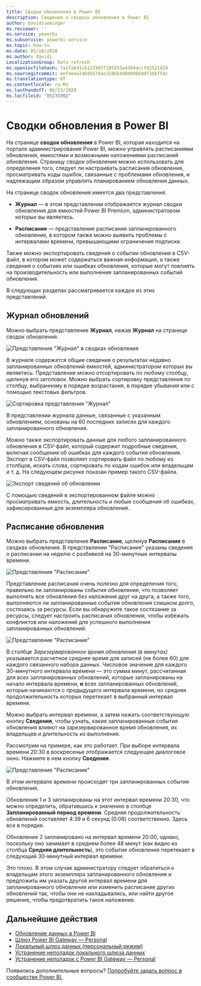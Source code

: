 ```yaml
---
title: Сводки обновления в Power BI
description: Сведения о сводках обновления в Power BI
author: davidiseminger
ms.reviewer: ''
ms.service: powerbi
ms.subservice: powerbi-service
ms.topic: how-to
ms.date: 05/18/2020
ms.author: davidi
LocalizationGroup: Data refresh
ms.openlocfilehash: 7a1fabd1c61219d7f195253a4384accfd2521d24
ms.sourcegitcommit: eef4eee24695570ae3186b4d8d99660df16bf54c
ms.translationtype: HT
ms.contentlocale: ru-RU
ms.lasthandoff: 06/23/2020
ms.locfileid: "85235992"
---
```

# <a name="refresh-summaries-for-power-bi"></a>Сводки обновления в Power BI

На странице **сводок обновления** в Power BI, которая находится на портале администрирования Power BI, можно управлять расписаниями обновления, емкостями и возможными наложениями расписаний обновления. Страницу сводок обновления можно использовать для определения того, следует ли настраивать расписания обновления, просматривать коды ошибок, связанные с проблемами обновления, и надлежащим образом управлять планированием обновления данных. 

На странице сводок обновления имеется два представления.

* **Журнал** — в этом представлении отображается журнал сводки обновления для емкостей Power BI Premium, администратором которых вы являетесь.

* **Расписание** — представление расписания запланированного обновления, в котором также можно выявить проблемы с интервалами времени, превышающими ограничения подписки.

Также можно экспортировать сведения о событии обновления в CSV-файл, в котором может содержаться важная информация, а также сведения о событиях или ошибках обновления, которые могут повлиять на производительность или выполнение запланированных событий обновления.

В следующих разделах рассматривается каждое из этих представлений. 

## <a name="refresh-history"></a>Журнал обновлений

Можно выбрать представление **Журнал**, нажав **Журнал** на странице сводок обновления.

![Представление "Журнал" в сводках обновления](media/refresh-summaries/refresh-summaries-01a.jpg)

В журнале содержатся общие сведения о результатах недавно запланированных обновлений емкостей, администратором которых вы являетесь. Представление можно отсортировать по любому столбцу, щелкнув его заголовок. Можно выбрать сортировку представления по столбцу, выбранному в порядке возрастания, в порядке убывания или с помощью текстовых фильтров.

![Сортировка представления "Журнал"](media/refresh-summaries/refresh-summaries-01b.jpg)

В представлении журнала данные, связанные с указанным обновлением, основаны на 60 последних записях для каждого запланированного обновления.

Можно также экспортировать данные для любого запланированного обновления в CSV-файл, который содержит подробные сведения, включая сообщения об ошибках для каждого события обновления. Экспорт в CSV-файл позволяет сортировать файл по любому из столбцов, искать слова, сортировать по кодам ошибок или владельцам и т. д. На следующем рисунке показан пример такого CSV-файла. 

![Экспорт сведений об обновлении](media/refresh-summaries/refresh-summaries-05.jpg)

С помощью сведений в экспортированном файле можно просматривать емкость, длительность и любые сообщения об ошибках, зафиксированные для экземпляра обновления. 


## <a name="refresh-schedule"></a>Расписание обновления

Можно выбрать представление **Расписание**, щелкнув **Расписание** в сводках обновления. В представлении "Расписание" указаны сведения о расписании на неделю с разбивкой на 30-минутные интервалы времени. 

![Представление "Расписание"](media/refresh-summaries/refresh-summaries-02a.jpg)

Представление расписания очень полезно для определения того, правильно ли запланированы события обновления, что позволяет выполнять все обновления без наложения друг на друга, а также того, выполняются ли запланированные события обновления слишком долго, состязаясь за ресурсы. Если вы обнаружите такое состязание за ресурсы, следует настроить расписания обновления, чтобы избежать конфликтов или наложений для успешного выполнения запланированных обновлений. 

![Представление "Расписание"](media/refresh-summaries/refresh-summaries-02.jpg)

В столбце *Зарезервированное время обновления (в минутах)* указывается расчетное среднее время для записей (не более 60) для каждого связанного набора данных. Числовое значение для каждого 30-минутного интервала времени — это сумма минут, рассчитанная для всех запланированных обновлений, которые запланированы на начало интервала времени, **и** всех запланированных обновлений, которые начинаются с *предыдущего* интервала времени, но средняя продолжительность которых перетекает в выбранный интервал времени.

Можно выбрать интервал времени, а затем нажать соответствующую кнопку **Сведения**, чтобы узнать, какие запланированные события обновления влияют на зарезервированное время обновления, их владельцев и длительность их выполнения.

Рассмотрим на примере, как это работает. При выборе интервала времени 20:30 в воскресенье отображается следующее диалоговое окно. Нажмите в нем кнопку **Сведения**.

![Представление "Расписание"](media/refresh-summaries/refresh-summaries-04.jpg)

В этом интервале времени происходят три запланированных события обновления. 

Обновления 1 и 3 запланированы на этот интервал времени 20:30, что можно определить, обратившись к значению в столбце **Запланированный период времени**. Средняя продолжительность обновлений составляет 4:39 и 6 секунд (0:06) соответственно. Здесь все в порядке.

Обновление 2 запланировано на интервал времени 20:00, однако, поскольку оно занимает в среднем более 48 минут (как видно из столбца **Средняя длительность**), это событие обновления перетекает в следующий 30-минутный интервал времени. 

Это плохо. В этом случае администратору следует обратиться к владельцам этого экземпляра запланированного обновления и предложить им указать другой интервал времени для запланированного обновления или изменить расписание других обновлений так, чтобы они не накладывались, или найти другое решение, чтобы предотвратить такое наложение. 


## <a name="next-steps"></a>Дальнейшие действия

- [Обновление данных в Power BI](refresh-data.md)  
- [Шлюз Power BI Gateway — Personal](service-gateway-personal-mode.md)  
- [Локальный шлюз данных (персональный режим)](service-gateway-onprem.md)  
- [Устранение неполадок локального шлюза данных](service-gateway-onprem-tshoot.md)  
- [Устранение неполадок с Power BI Gateway — Personal](service-admin-troubleshooting-power-bi-personal-gateway.md)  

Появились дополнительные вопросы? [Попробуйте задать вопрос в сообществе Power BI.](https://community.powerbi.com/)